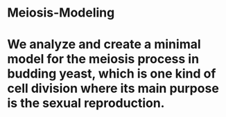 # Meiosis-Modeling

# We analyze and create a minimal model for the meiosis process in budding yeast, which is one kind of cell division where its main purpose is the sexual reproduction. 
